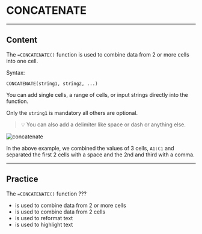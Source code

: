 ﻿---
author: Stefan-Stojanovic

aspects:
  - workout

type: normal

category: how to


---

# CONCATENATE

---
## Content

The `=CONCATENATE()` function is used to combine data from 2 or more cells into one cell.

Syntax:
```spreadsheet
CONCATENATE(string1, string2, ...)
```

You can add single cells, a range of cells, or input strings directly into the function.

Only the `string1` is mandatory all others are optional.

> 💡 You can also add a delimiter like space or dash or anything else.

![concatenate](https://img.enkipro.com/097aae294b02996550bc7bb24745af5e.png)

In the above example, we combined the values of 3 cells, `A1:C1` and separated the first 2 cells with a space and the 2nd and third with a comma.

---
## Practice

The `=CONCATENATE()` function ???

* is used to combine data from 2 or more cells
* is used to combine data from 2 cells
* is used to reformat text
* is used to highlight text